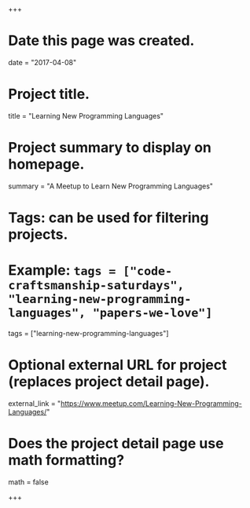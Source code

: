 +++
# Date this page was created.
date = "2017-04-08"

# Project title.
title = "Learning New Programming Languages"

# Project summary to display on homepage.
summary = "A Meetup to Learn New Programming Languages"

# Tags: can be used for filtering projects.
# Example: `tags = ["code-craftsmanship-saturdays", "learning-new-programming-languages", "papers-we-love"]`
tags = ["learning-new-programming-languages"]

# Optional external URL for project (replaces project detail page).
external_link = "https://www.meetup.com/Learning-New-Programming-Languages/"

# Does the project detail page use math formatting?
math = false

+++

